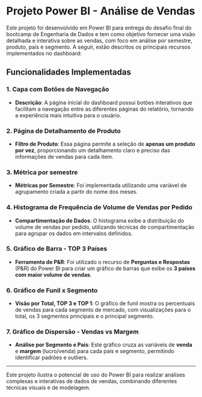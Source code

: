 # Projeto Power BI - Análise de Vendas

Este projeto foi desenvolvido em Power BI para entrega do desafio final do bootcamp de Engenharia de Dados e tem como objetivo fornecer uma visão detalhada e interativa sobre as vendas, com foco em análise por semestre, produto, país e segmento. A seguir, estão descritos os principais recursos implementados no dashboard:

## Funcionalidades Implementadas

### 1. Capa com Botões de Navegação
- **Descrição**: A página inicial do dashboard possui botões interativos que facilitam a navegação entre as diferentes páginas do relatório, tornando a experiência mais intuitiva para o usuário.

### 2. Página de Detalhamento de Produto
- **Filtro de Produto**: Essa página permite a seleção de **apenas um produto por vez**, proporcionando um detalhamento claro e preciso das informações de vendas para cada item.

### 3. Métrica por semestre
- **Métricas por Semestre**: Foi implementada utilizando uma variável de agrupamento criada a partir do nome dos meses.

### 4. Histograma de Frequência de Volume de Vendas por Pedido
- **Compartimentação de Dados**: O histograma exibe a distribuição do volume de vendas por pedido, utilizando técnicas de compartimentação para agrupar os dados em intervalos definidos.

### 5. Gráfico de Barra - TOP 3 Países
- **Ferramenta de P&R**: Foi utilizado o recurso de **Perguntas e Respostas** (P&R) do Power BI para criar um gráfico de barras que exibe os **3 países com maior volume de vendas**.

### 6. Gráfico de Funil x Segmento
- **Visão por Total, TOP 3 e TOP 1**: O gráfico de funil mostra os percentuais de vendas para cada segmento de mercado, com visualizações para o total, os 3 segmentos principais e o principal segmento.

### 7. Gráfico de Dispersão - Vendas vs Margem
- **Análise por Segmento e País**: Este gráfico cruza as variáveis de **venda** e **margem** (lucro/venda) para cada país e segmento, permitindo identificar padrões e outliers.

---

Este projeto ilustra o potencial de uso do Power BI para realizar análises complexas e interativas de dados de vendas, combinando diferentes técnicas visuais e de modelagem.
